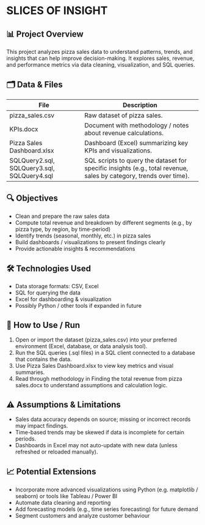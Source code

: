 ﻿# SLICES OF INSIGHT

## 📊 Project Overview
This project analyzes pizza sales data to understand patterns, trends, and insights that can help improve decision-making. It explores sales, revenue, and performance metrics via data cleaning, visualization, and SQL queries.

## 🗂️ Data & Files
| File | Description |
|---|---|
| pizza_sales.csv | Raw dataset of pizza sales. |
| KPIs.docx | Document with methodology / notes about revenue calculations. |
| Pizza Sales Dashboard.xlsx | Dashboard (Excel) summarizing key KPIs and visualizations. |
| SQLQuery2.sql, SQLQuery3.sql, SQLQuery4.sql | SQL scripts to query the dataset for specific insights (e.g., total revenue, sales by category, trends over time). |

## 🔍 Objectives
- Clean and prepare the raw sales data  
- Compute total revenue and breakdown by different segments (e.g., by pizza type, by region, by time-period)  
- Identify trends (seasonal, monthly, etc.) in pizza sales  
- Build dashboards / visualizations to present findings clearly  
- Provide actionable insights & recommendations

## 🛠️ Technologies Used
- Data storage formats: CSV, Excel  
- SQL for querying the data  
- Excel for dashboarding & visualization  
- Possibly Python / other tools if expanded in future

## 🚀 How to Use / Run
1. Open or import the dataset (pizza_sales.csv) into your preferred environment (Excel, database, or data analysis tool).  
2. Run the SQL queries (.sql files) in a SQL client connected to a database that contains the data.  
3. Use Pizza Sales Dashboard.xlsx to view key metrics and visual summaries.  
4. Read through methodology in Finding the total revenue from pizza sales.docx to understand assumptions and calculation logic.

## ⚠️ Assumptions & Limitations
- Sales data accuracy depends on source; missing or incorrect records may impact findings.  
- Time-based trends may be skewed if data is incomplete for certain periods.  
- Dashboards in Excel may not auto-update with new data (unless refreshed or reloaded manually).

## 📈 Potential Extensions
- Incorporate more advanced visualizations using Python (e.g. matplotlib / seaborn) or tools like Tableau / Power BI  
- Automate data cleaning and reporting  
- Add forecasting models (e.g., time series forecasting) for future demand  
- Segment customers and analyze customer behaviour




